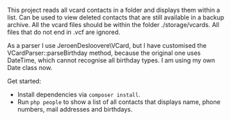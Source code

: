 This project reads all vcard contacts in a folder and displays them within a list.
Can be used to view deleted contacts that are still available in a backup archive.
All the vcard files should be within the folder ./storage/vcards.
All files that do not end in .vcf are ignored.

As a parser I use JeroenDesloovere\VCard, but I have customised the VCardParser::parseBirthday method,
because the original one uses DateTime, which cannot recognise all birthday types. I am using my own Date class now.

Get started:
- Install dependencies via `composer install`.
- Run `php people` to show a list of all contacts that displays name, phone numbers, mail addresses and birthdays.
